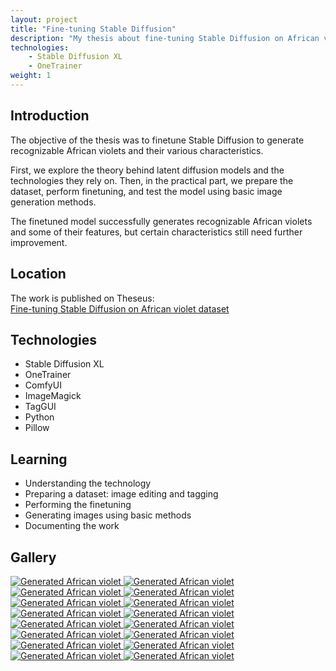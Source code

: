 ```yaml
---
layout: project
title: "Fine-tuning Stable Diffusion"
description: "My thesis about fine-tuning Stable Diffusion on African violet dataset."
technologies:
    - Stable Diffusion XL
    - OneTrainer
weight: 1
---
```


## Introduction

<p>The objective of the thesis was to finetune Stable Diffusion to generate recognizable African violets and their various characteristics.</p>
<p>First, we explore the theory behind latent diffusion models and the technologies they rely on. Then, in the practical part, we prepare the dataset, perform finetuning, and test the model using basic image generation methods.</p>
<p>The finetuned model successfully generates recognizable African violets and some of their features, but certain characteristics still need further improvement.</p>

## Location

The work is published on Theseus: <br>
[Fine-tuning Stable Diffusion on African violet dataset](https://urn.fi/URN:NBN:fi:amk-2025052114127)

## Technologies

<ul class="gradient-list">
  <li>Stable Diffusion XL</li>
  <li>OneTrainer</li>
  <li>ComfyUI</li>
  <li>ImageMagick</li>
  <li>TagGUI</li>
  <li>Python</li>
  <li>Pillow</li>
</ul>

## Learning

<ul class="gradient-list">
  <li>Understanding the technology</li>
  <li>Preparing a dataset: image editing and tagging</li>
  <li>Performing the finetuning</li>
  <li>Generating images using basic methods</li>
  <li>Documenting the work</li>
</ul>

## Gallery

<a class="flex-center" href="{{ '/assets/images/generated/1.jpg' | relative_url }}" data-lightbox="generated" data-title="Generated African violet">
  <img src="{{ '/assets/images/generated/1.jpg' | relative_url }}" alt="Generated African violet" class="landscape-img">
</a>

<a class="flex-center" href="{{ '/assets/images/generated/14.jpg' | relative_url }}" data-lightbox="generated" data-title="Generated African violet">
  <img src="{{ '/assets/images/generated/14.jpg' | relative_url }}" alt="Generated African violet" class="landscape-img">
</a>

<a class="flex-center" href="{{ '/assets/images/generated/25.jpg' | relative_url }}" data-lightbox="generated" data-title="Generated African violet">
  <img src="{{ '/assets/images/generated/25.jpg' | relative_url }}" alt="Generated African violet" class="landscape-img">
</a>

<a class="flex-center" href="{{ '/assets/images/generated/26.jpg' | relative_url }}" data-lightbox="generated" data-title="Generated African violet">
  <img src="{{ '/assets/images/generated/26.jpg' | relative_url }}" alt="Generated African violet" class="landscape-img">
</a>

<a class="flex-center" href="{{ '/assets/images/generated/38.jpg' | relative_url }}" data-lightbox="generated" data-title="Generated African violet">
  <img src="{{ '/assets/images/generated/38.jpg' | relative_url }}" alt="Generated African violet" class="landscape-img">
</a>

<a class="flex-center" href="{{ '/assets/images/generated/40.jpg' | relative_url }}" data-lightbox="generated" data-title="Generated African violet">
  <img src="{{ '/assets/images/generated/40.jpg' | relative_url }}" alt="Generated African violet" class="landscape-img">
</a>

<a class="flex-center" href="{{ '/assets/images/generated/45.jpg' | relative_url }}" data-lightbox="generated" data-title="Generated African violet">
  <img src="{{ '/assets/images/generated/45.jpg' | relative_url }}" alt="Generated African violet" class="landscape-img">
</a>

<a class="flex-center" href="{{ '/assets/images/generated/48.jpg' | relative_url }}" data-lightbox="generated" data-title="Generated African violet">
  <img src="{{ '/assets/images/generated/48.jpg' | relative_url }}" alt="Generated African violet" class="landscape-img">
</a>

<a class="flex-center" href="{{ '/assets/images/generated/62.jpg' | relative_url }}" data-lightbox="generated" data-title="Generated African violet">
  <img src="{{ '/assets/images/generated/62.jpg' | relative_url }}" alt="Generated African violet" class="landscape-img">
</a>

<a class="flex-center" href="{{ '/assets/images/generated/63.jpg' | relative_url }}" data-lightbox="generated" data-title="Generated African violet">
  <img src="{{ '/assets/images/generated/63.jpg' | relative_url }}" alt="Generated African violet" class="landscape-img">
</a>

<a class="flex-center" href="{{ '/assets/images/generated/65.jpg' | relative_url }}" data-lightbox="generated" data-title="Generated African violet">
  <img src="{{ '/assets/images/generated/65.jpg' | relative_url }}" alt="Generated African violet" class="landscape-img">
</a>

<a class="flex-center" href="{{ '/assets/images/generated/66.jpg' | relative_url }}" data-lightbox="generated" data-title="Generated African violet">
  <img src="{{ '/assets/images/generated/66.jpg' | relative_url }}" alt="Generated African violet" class="landscape-img">
</a>

<a class="flex-center" href="{{ '/assets/images/generated/68.jpg' | relative_url }}" data-lightbox="generated" data-title="Generated African violet">
  <img src="{{ '/assets/images/generated/68.jpg' | relative_url }}" alt="Generated African violet" class="landscape-img">
</a>

<a class="flex-center" href="{{ '/assets/images/generated/81.jpg' | relative_url }}" data-lightbox="generated" data-title="Generated African violet">
  <img src="{{ '/assets/images/generated/81.jpg' | relative_url }}" alt="Generated African violet" class="landscape-img">
</a>

<a class="flex-center" href="{{ '/assets/images/generated/83.jpg' | relative_url }}" data-lightbox="generated" data-title="Generated African violet">
  <img src="{{ '/assets/images/generated/83.jpg' | relative_url }}" alt="Generated African violet" class="landscape-img">
</a>

<a class="flex-center" href="{{ '/assets/images/generated/86.jpg' | relative_url }}" data-lightbox="generated" data-title="Generated African violet">
  <img src="{{ '/assets/images/generated/86.jpg' | relative_url }}" alt="Generated African violet" class="landscape-img">
</a>